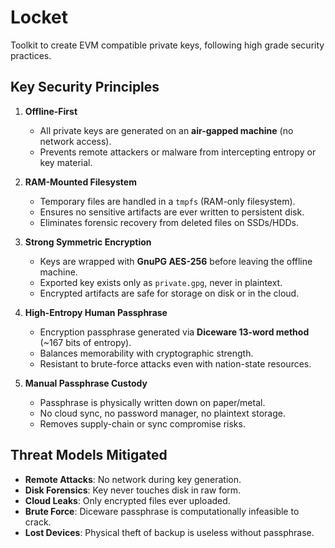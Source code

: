 # Locket
Toolkit to create EVM compatible private keys, following high grade security practices.

## Key Security Principles

1. **Offline-First**
   - All private keys are generated on an **air-gapped machine** (no network access).
   - Prevents remote attackers or malware from intercepting entropy or key material.

2. **RAM-Mounted Filesystem**
   - Temporary files are handled in a `tmpfs` (RAM-only filesystem).
   - Ensures no sensitive artifacts are ever written to persistent disk.
   - Eliminates forensic recovery from deleted files on SSDs/HDDs.

3. **Strong Symmetric Encryption**
   - Keys are wrapped with **GnuPG AES-256** before leaving the offline machine.
   - Exported key exists only as `private.gpg`, never in plaintext.
   - Encrypted artifacts are safe for storage on disk or in the cloud.

4. **High-Entropy Human Passphrase**
   - Encryption passphrase generated via **Diceware 13-word method** (~167 bits of entropy).
   - Balances memorability with cryptographic strength.
   - Resistant to brute-force attacks even with nation-state resources.

5. **Manual Passphrase Custody**
   - Passphrase is physically written down on paper/metal.
   - No cloud sync, no password manager, no plaintext storage.
   - Removes supply-chain or sync compromise risks.

 ## Threat Models Mitigated

- **Remote Attacks**: No network during key generation.  
- **Disk Forensics**: Key never touches disk in raw form.  
- **Cloud Leaks**: Only encrypted files ever uploaded.  
- **Brute Force**: Diceware passphrase is computationally infeasible to crack.  
- **Lost Devices**: Physical theft of backup is useless without passphrase.